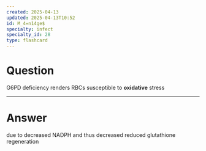 ```yaml
---
created: 2025-04-13
updated: 2025-04-13T10:52
id: M_4=n14ge$
specialty: infect
specialty_id: 28
type: flashcard
---
```


# Question
G6PD deficiency renders RBCs susceptible to **oxidative** stress

---

# Answer
due to decreased NADPH and thus decreased reduced glutathione regeneration